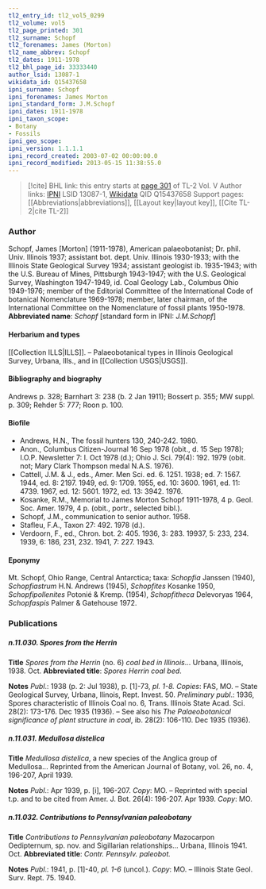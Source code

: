 ```yaml
---
tl2_entry_id: tl2_vol5_0299
tl2_volume: vol5
tl2_page_printed: 301
tl2_surname: Schopf
tl2_forenames: James (Morton)
tl2_name_abbrev: Schopf
tl2_dates: 1911-1978
tl2_bhl_page_id: 33333440
author_lsid: 13087-1
wikidata_id: Q15437658
ipni_surname: Schopf
ipni_forenames: James Morton
ipni_standard_form: J.M.Schopf
ipni_dates: 1911-1978
ipni_taxon_scope: 
- Botany
- Fossils
ipni_geo_scope: 
ipni_version: 1.1.1.1
ipni_record_created: 2003-07-02 00:00:00.0
ipni_record_modified: 2013-05-15 11:38:55.0
---
```


> [!cite] BHL link: this entry starts at [page 301](https://www.biodiversitylibrary.org/page/33333440) of TL-2 Vol. V
> Author links: [IPNI](https://www.ipni.org/a/13087-1) LSID 13087-1, [Wikidata](https://www.wikidata.org/wiki/Q15437658) QID Q15437658
> Support pages: [[Abbreviations|abbreviations]], [[Layout key|layout key]], [[Cite TL-2|cite TL-2]]

### Author

Schopf, James \[Morton\] (1911-1978), American palaeobotanist; Dr. phil. Univ. Illinois 1937; assistant bot. dept. Univ. Illinois 1930-1933; with the Illinois State Geological Survey 1934; assistant geologist ib. 1935-1943; with the U.S. Bureau of Mines, Pittsburgh 1943-1947; with the U.S. Geological Survey, Washington 1947-1949, id. Coal Geology Lab., Columbus Ohio 1949-1976; member of the Editorial Committee of the International Code of botanical Nomenclature 1969-1978; member, later chairman, of the International Committee on the Nomenclature of fossil plants 1950-1978. 
**Abbreviated name**: *Schopf* \[standard form in IPNI: *J.M.Schopf*\]

#### Herbarium and types

[[Collection ILLS|ILLS]]. – Palaeobotanical types in Illinois Geological Survey, Urbana, Ills., and in [[Collection USGS|USGS]].

#### Bibliography and biography

Andrews p. 328; Barnhart 3: 238 (b. 2 Jan 1911); Bossert p. 355; MW suppl. p. 309; Rehder 5: 777; Roon p. 100.

#### Biofile

- Andrews, H.N., The fossil hunters 130, 240-242. 1980.
- Anon., Columbus Citizen-Journal 16 Sep 1978 (obit., d. 15 Sep 1978); I.O.P. Newsletter 7: I. Oct 1978 (d.); Ohio J. Sci. 79(4): 192. 1979 (obit. not; Mary Clark Thompson medal N.A.S. 1976).
- Cattell, J.M. & J., eds., Amer. Men Sci. ed. 6. 1251. 1938; ed. 7: 1567. 1944, ed. 8: 2197. 1949, ed. 9: 1709. 1955, ed. 10: 3600. 1961, ed. 11: 4739. 1967, ed. 12: 5601. 1972, ed. 13: 3942. 1976.
- Kosanke, R.M., Memorial to James Morton Schopf 1911-1978, 4 p. Geol. Soc. Amer. 1979, 4 p. (obit., portr., selected bibl.).
- Schopf, J.M., communication to senior author. 1958.
- Stafleu, F.A., Taxon 27: 492. 1978 (d.).
- Verdoorn, F., ed., Chron. bot. 2: 405. 1936, 3: 283. 19937, 5: 233, 234. 1939, 6: 186, 231, 232. 1941, 7: 227. 1943.

#### Eponymy

Mt. Schopf, Ohio Range, Central Antarctica; taxa: *Schopfia* Janssen (1940), *Schopfiastrum* H.N. Andrews (1945), *Schopfites* Kosanke 1950, *Schopfipollenites* Potonié & Kremp. (1954), *Schopfitheca* Delevoryas 1964, *Schopfaspis* Palmer & Gatehouse 1972.

### Publications

##### n.11.030. Spores from the Herrin

**Title**
*Spores from the Herrin* (no. 6) *coal bed in Illinois*... Urbana, Illinois, 1938. Oct.
**Abbreviated title**: *Spores Herrin coal bed*.

**Notes**
*Publ*.: 1938 (p. 2: Jul 1938), p. \[1\]-73, *pl. 1-8. Copies*: FAS, MO. – State Geological Survey, Urbana, Ilinois, Rept. Invest. 50.
*Preliminary publ*.: 1936, Spores characteristic of Illinois Coal no. 6, Trans. Illinois State Acad. Sci. 28(2): 173-176. Dec 1935 (1936). – See also his *The Palaeobotanical significance of plant structure in coal*, ib. 28(2): 106-110. Dec 1935 (1936).

##### n.11.031. Medullosa distelica

**Title**
*Medullosa distelica*, a new species of the Anglica group of Medullosa... Reprinted from the American Journal of Botany, vol. 26, no. 4, 196-207, April 1939.

**Notes**
*Publ*.: Apr 1939, p. \[i\], 196-207. *Copy*: MO. – Reprinted with special t.p. and to be cited from Amer. J. Bot. 26(4): 196-207. Apr 1939. *Copy*: MO.

##### n.11.032. Contributions to Pennsylvanian paleobotany

**Title**
*Contributions to Pennsylvanian paleobotany* Mazocarpon Oedipternum, sp. nov. and Sigillarian relationships... Urbana, Illinois 1941. Oct.
**Abbreviated title**: *Contr. Pennsylv. paleobot.*

**Notes**
*Publ*.: 1941, p. \[1\]-40, *pl. 1-6* (uncol.). *Copy*: MO. – Illinois State Geol. Surv. Rept. 75. 1940.

